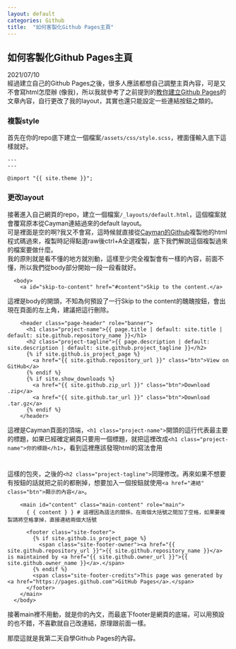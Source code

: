 ```yaml
---
layout: default
categories: Github
title:  "如何客製化Github Pages主頁"
---
```

## 如何客製化Github Pages主頁  
2021/07/10  
經過建立自己的Github Pages之後，很多人應該都想自己調整主頁內容，可是又不會寫html怎麼辦 (像我)，所以我就參考了之前提到的<a href="https://aregsar.com/blog/2019/how-to-customize-your-github-pages-blog-layout-in-five-minutes/" target="_blank">教你建立Github Pages</a>的文章內容，自行更改了我的layout，其實也還只能設定一些連結按鈕之類的。  

### 複製style
首先在你的repo底下建立一個檔案`/assets/css/style.scss`，裡面僅輸入底下這樣就好。  
```
---
---

@import "{{ site.theme }}";
```

### 更改layout
接著進入自己網頁的repo，建立一個檔案`/_layouts/default.html`，這個檔案就會覆寫原本從Cayman連結過來的default layout。  
可是裡面是空的啊?我又不會寫，這時候就直接從<a href="https://github.com/pages-themes/cayman/blob/master/_layouts/default.html" target="_blank">Cayman的Github</a>複製他的html程式碼過來，複製時記得點選raw後ctrl+A全選複製，底下我們解說這個複製過來的檔案要做什麼。  
我的原則就是看不懂的地方就別動，這樣至少完全複製會有一樣的內容，前面不懂，所以我們從body部分開始一段一段看就好。
```
  <body>
    <a id="skip-to-content" href="#content">Skip to the content.</a>
```
這裡是body的開頭，不知為何預設了一行Skip to the content的醜醜按鈕，會出現在頁面的左上角，建議把這行刪除。
```
    <header class="page-header" role="banner">
      <h1 class="project-name">{{ page.title | default: site.title | default: site.github.repository_name }}</h1>
      <h2 class="project-tagline">{{ page.description | default: site.description | default: site.github.project_tagline }}</h2>
      {% if site.github.is_project_page %}
        <a href="{{ site.github.repository_url }}" class="btn">View on GitHub</a>
      {% endif %}
      {% if site.show_downloads %}
        <a href="{{ site.github.zip_url }}" class="btn">Download .zip</a>
        <a href="{{ site.github.tar_url }}" class="btn">Download .tar.gz</a>
      {% endif %}
    </header>
```
這裡是Cayman頁面的頂端，`<h1 class="project-name">`開頭的這行代表最主要的標題，如果已經確定網頁只要用一個標題，就把這裡改成`<h1 class="project-name">你的標題</h1>`，看到這裡應該發現html的寫法會用<h1></h1>這樣的包夾，之後的`<h2 class="project-tagline">`同理修改。再來如果不想要有按鈕的話就把</header>之前的都刪掉，想要加入一個按鈕就使用`<a href="連結" class="btn">顯示的內容</a>`。  
```
    <main id="content" class="main-content" role="main">
      { { content } } # 這裡因為語法的關係，在兩個大括號之間加了空格，如果要複製請將空格拿掉，直接連結兩個大括號

      <footer class="site-footer">
        {% if site.github.is_project_page %}
          <span class="site-footer-owner"><a href="{{ site.github.repository_url }}">{{ site.github.repository_name }}</a> is maintained by <a href="{{ site.github.owner_url }}">{{ site.github.owner_name }}</a>.</span>
        {% endif %}
        <span class="site-footer-credits">This page was generated by <a href="https://pages.github.com">GitHub Pages</a>.</span>
      </footer>
    </main>
  </body>
```
接著main裡不用動，就是你的內文，而最底下footer是網頁的底端，可以用預設的也不錯，不喜歡就自己改連結，原理跟前面一樣。

那麼這就是我第二天自學Github Pages的內容。
